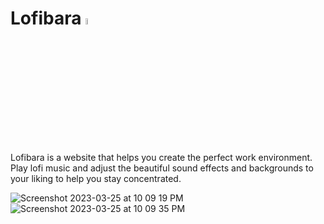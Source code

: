 # Lofibara <img src="https://user-images.githubusercontent.com/76632760/227756606-b34e9bba-11d0-4022-a812-1161c270878c.png" width=5%>



Lofibara is a website that helps you create the perfect work environment. Play lofi music and adjust the beautiful sound effects and backgrounds to your liking to help you stay concentrated.

![Screenshot 2023-03-25 at 10 09 19 PM](https://user-images.githubusercontent.com/76632760/227756557-ba59e11a-c72d-4496-bd2a-cd1c0daa20d0.jpg)
![Screenshot 2023-03-25 at 10 09 35 PM](https://user-images.githubusercontent.com/76632760/227756558-d72e2767-ede1-4df6-8510-3f0826bf7f3d.jpg)
